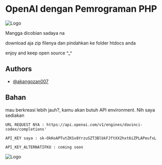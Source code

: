 
# OpenAI dengan Pemrograman PHP
![Logo](https://fic.uas.edu.mx/wp-content/uploads/2020/08/php-cute-1-855x855-1.png)

Mangga dicobian sadaya na 

download aja zip filenya dan pindahkan ke folder htdocs anda

enjoy and keep open source ^_^

## Authors

- [@akangozan007](https://www.github.com/akangozan007)


## Bahan

mau berkreasi lebih jauh?, kamu akan butuh API environment. Nih saya sediakan

`URL REQUEST NYA : https://api.openai.com/v1/engines/davinci-codex/completions'`

`API_KEY saya : 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 `

`API_KEY_ALTERNATIFKU : coming soon`


![Logo](https://openai.com/content/images/2022/05/twitter-1.png)


